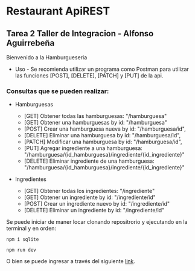 # Restaurant ApiREST

## Tarea 2 Taller de Integracion - Alfonso Aguirrebeña

Bienvenido a la Hamburgueseria

- Uso - Se recomienda utilizar un programa como Postman para utilizar las funciones [POST], [DELETE], [PATCH] y [PUT] de la api.

### Consultas que se pueden realizar:

- Hamburguesas
  - [GET] Obtener todas las hamburguesas: "/hamburguesa"
  - [GET] Obtener una hamburguesas by id: "/hamburguesa"
  - [POST] Crear una hamburguesa nueva by id: "/hamburguesa/id",
  - [DELETE] Eliminar una hamburguesa by id: "/hamburguesa/id",
  - [PATCH] Modificar una hamburguesa by id: "/hamburguesa/id",
  - [PUT] Agregar ingrediente a una hamburguesa: "/hamburguesa/{id_hamburguesa}/ingrediente/{id_ingrediente}"
  - [DELETE] Eliminar ingrediente de una hamburguesa: "/hamburguesa/{id_hamburguesa}/ingrediente/{id_ingrediente}"
                      
- Ingredientes
  - [GET] Obtener todas los ingredientes: "/ingrediente"
  - [GET] Obtener un ingrediente by id: "/ingrediente/id"
  - [POST] Crear un ingrediente nuevo by id: "/ingrediente/id"
  - [DELETE] Eliminar un ingrediente by id: "/ingrediente/id"

Se puede iniciar de maner locar clonando repositrorio y ejecutando en la terminal y en orden:

`npm i sqlite`

`npm run dev`

O bien se puede ingresar a través del siguiente [link][blog].

[blog]: https://mortyrickapp.herokuapp.com/
